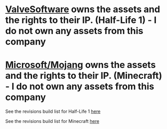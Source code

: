 # [ValveSoftware](https://www.valvesoftware.com/en/) owns the assets and the rights to their IP. (Half-Life 1) - I do not own any assets from this company
# [Microsoft/Mojang](https://www.minecraft.net/en-us) owns the assets and the rights to their IP. (Minecraft) - I do not own any assets from this company

See the revisions build list for Half-Life 1 [here](./Half-Life%201/README.md)

See the revisions build list for Minecraft [here](./Minecraft/README.md)
